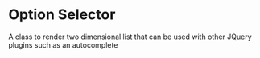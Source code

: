 # Option Selector
A class to render two dimensional list that can be used with other JQuery plugins such as an autocomplete

